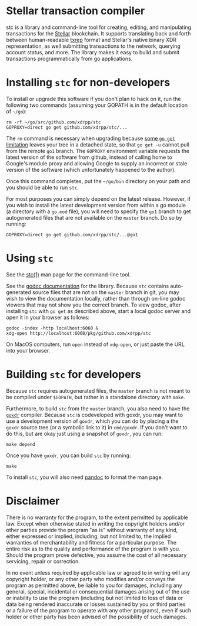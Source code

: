 # Stellar transaction compiler

stc is a library and command-line tool for creating, editing, and
manipulating transactions for the [Stellar](https://www.stellar.org/)
blockchain.  It supports translating back and forth between
human-readable [txrep] format and Stellar's native binary XDR
representation, as well submitting transactions to the network,
querying account status, and more.  The library makes it easy to build
and submit transactions programmatically from go applications.

# Installing `stc` for non-developers

To install or upgrade this software if you don't plan to hack on it,
run the following two commands (assuming your GOPATH is in the default
location of `~/go`):

    rm -rf ~/go/src/github.com/xdrpp/stc
    GOPROXY=direct go get github.com/xdrpp/stc/...

The `rm` command is necessary when upgrading because [some `go get`
limitation](https://github.com/golang/go/issues/27526) leaves your
tree in a detached state, so that `go get -u` cannot pull from the
remote `go1` branch.  The `GOPROXY` environment variable requests
the latest version of the software from github, instead of calling
home to Google's module proxy and allowing Google to supply an
incorrect or stale version of the software (which unfortunately
happened to the author).

Once this command completes, put the `~/go/bin` directory on your path
and you should be able to run `stc`.

For most purposes you can simply depend on the latest release.
However, if you wish to install the latest development version from
within a go module (a directory with a `go.mod` file), you will need
to specify the `go1` branch to get autogenerated files that are not
available on the `master` branch.  Do so by running:

    GOPROXY=direct go get github.com/xdrpp/stc/...@go1

# Using `stc`

See the [stc(1)][stc.1] man page for the command-line tool.

See the [godoc documentation][gh-pages] for the library.  Because
`stc` contains auto-generated source files that are not on the
`master` branch in git, you may wish to view the documentation
locally, rather than through on-line godoc viewers that may not show
you the correct branch.  To view godoc, after installing `stc` with
`go get` as described above, start a local godoc server and open it in
your browser as follows:

    godoc -index -http localhost:6060 &
    xdg-open http://localhost:6060/pkg/github.com/xdrpp/stc

On MacOS computers, run `open` instead of `xdg-open`, or just paste
the URL into your browser.

# Building `stc` for developers

Because `stc` requires autogenerated files, the `master` branch is not
meant to be compiled under `$GOPATH`, but rather in a standalone
directory with `make`.

Furthermore, to build `stc` from the `master` branch, you also need to
have the [`goxdr`](https://github.com/xdrpp/goxdr) compiler.  Because
`stc` is codeveloped with goxdr, you may want to use a development
version of `goxdr`, which you can do by placing a the `goxdr` source
tree (or a symbolic link to it) in `cmd/goxdr`.  If you don't want to
do this, but are okay just using a snapshot of `goxdr`, you can run:

    make depend

Once you have `goxdr`, you can build `stc` by running:

    make

To install `stc`, you will also need [pandoc](https://pandoc.org/) to
format the man page.

# Disclaimer

There is no warranty for the program, to the extent permitted by
applicable law.  Except when otherwise stated in writing the copyright
holders and/or other parties provide the program "as is" without
warranty of any kind, either expressed or implied, including, but not
limited to, the implied warranties of merchantability and fitness for
a particular purpose.  The entire risk as to the quality and
performance of the program is with you.  Should the program prove
defective, you assume the cost of all necessary servicing, repair or
correction.

In no event unless required by applicable law or agreed to in writing
will any copyright holder, or any other party who modifies and/or
conveys the program as permitted above, be liable to you for damages,
including any general, special, incidental or consequential damages
arising out of the use or inability to use the program (including but
not limited to loss of data or data being rendered inaccurate or
losses sustained by you or third parties or a failure of the program
to operate with any other programs), even if such holder or other
party has been advised of the possibility of such damages.

[gh-pages]: https://xdrpp.github.io/stc/pkg/github.com/xdrpp/stc/
[stc.1]: https://xdrpp.github.io/stc/pkg/github.com/xdrpp/stc/cmd/stc/stc.1.html
[txrep]: https://github.com/stellar/stellar-protocol/blob/master/ecosystem/sep-0011.md
